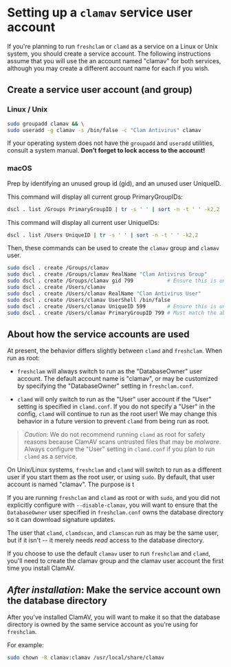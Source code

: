# Setting up a `clamav` service user account

If you're planning to run `freshclam` or `clamd` as a service on a Linux or Unix system, you should create a service account. The following instructions assume that you will use the an account named "clamav" for both services, although you may create a different account name for each if you wish.

## Create a service user account (and group)

### Linux / Unix

```sh
sudo groupadd clamav && \
sudo useradd -g clamav -s /bin/false -c "Clam Antivirus" clamav
```

If your operating system does not have the `groupadd` and `useradd` utilities, consult a system manual. **Don’t forget to lock access to the account!**

### macOS

Prep by identifying an unused group id (gid), and an unused user UniqueID.

This command will display all current group PrimaryGroupIDs:
```bash
dscl . list /Groups PrimaryGroupID | tr -s ' ' | sort -n -t ' ' -k2,2
```

This command will display all current user UniqueIDs:
```bash
dscl . list /Users UniqueID | tr -s ' ' | sort -n -t ' ' -k2,2
```

Then, these commands can be used to create the `clamav` group and `clamav` user.
```bash
sudo dscl . create /Groups/clamav
sudo dscl . create /Groups/clamav RealName "Clam Antivirus Group"
sudo dscl . create /Groups/clamav gid 799           # Ensure this is unique!
sudo dscl . create /Users/clamav
sudo dscl . create /Users/clamav RealName "Clam Antivirus User"
sudo dscl . create /Users/clamav UserShell /bin/false
sudo dscl . create /Users/clamav UniqueID 599       # Ensure this is unique!
sudo dscl . create /Users/clamav PrimaryGroupID 799 # Must match the above gid!
```

## About how the service accounts are used

At present, the behavior differs slightly between `clamd` and `freshclam`. When run as root:

- `freshclam` will always switch to run as the "DatabaseOwner" user account. The default account name is "clamav", or may be customized by specifying the "DatabaseOwner" setting in `freshclam.conf`.

- `clamd` will only switch to run as the "User" user account if the "User" setting is specified in `clamd.conf`. If you do not specify a "User" in the config, `clamd` will continue to run as the root user! We may change this behavior in a future version to prevent `clamd` from being run as root.

> _Caution_: We do not recommend running `clamd` as root for safety reasons because ClamAV scans untrusted files that may be _malware_. Always configure the "User" setting in `clamd.conf` if you plan to run `clamd` as a service.

On Unix/Linux systems, `freshclam` and `clamd` will switch to run as a different user if you start them as the root user, or using `sudo`. By default, that user account is named "clamav". The purpose is t

If you are running `freshclam` and `clamd` as root or with `sudo`, and you did not explicitly configure with `--disable-clamav`, you will want to ensure that the `DatabaseOwner` user specified in `freshclam.conf` owns the database directory so it can download signature updates.

The user that `clamd`, `clamdscan`, and `clamscan` run as may be the same user, but if it isn't -- it merely needs _read_ access to the database directory.

If you choose to use the default `clamav` user to run `freshclam` and `clamd`, you'll need to create the clamav group and the clamav user account the first time you install ClamAV.

## *After installation*: Make the service account own the database directory

After you've installed ClamAV, you will want to make it so that the database directory is owned by the same service account as you're using for `freshclam`.

For example:
```bash
sudo chown -R clamav:clamav /usr/local/share/clamav
```
